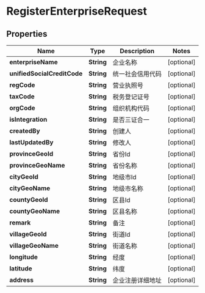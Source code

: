 
# RegisterEnterpriseRequest

## Properties
Name | Type | Description | Notes
------------ | ------------- | ------------- | -------------
**enterpriseName** | **String** | 企业名称 |  [optional]
**unifiedSocialCreditCode** | **String** | 统一社会信用代码 |  [optional]
**regCode** | **String** | 营业执照号 |  [optional]
**taxCode** | **String** | 税务登记证号 |  [optional]
**orgCode** | **String** | 组织机构代码 |  [optional]
**isIntegration** | **String** | 是否三证合一 |  [optional]
**createdBy** | **String** | 创建人 |  [optional]
**lastUpdatedBy** | **String** | 修改人 |  [optional]
**provinceGeoId** | **String** | 省份Id |  [optional]
**provinceGeoName** | **String** | 省份名称 |  [optional]
**cityGeoId** | **String** | 地级市Id |  [optional]
**cityGeoName** | **String** | 地级市名称 |  [optional]
**countyGeoId** | **String** | 区县Id |  [optional]
**countyGeoName** | **String** | 区县名称 |  [optional]
**remark** | **String** | 备注 |  [optional]
**villageGeoId** | **String** | 街道Id |  [optional]
**villageGeoName** | **String** | 街道名称 |  [optional]
**longitude** | **String** | 经度 |  [optional]
**latitude** | **String** | 纬度 |  [optional]
**address** | **String** | 企业注册详细地址 |  [optional]



